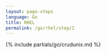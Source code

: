 ```yaml
---
layout: page-steps
language: Go
title: RHEL
permalink: /go/rhel/step/2
---
```


{% include partials/go/crudunix.md %}